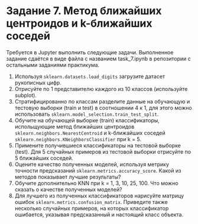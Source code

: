 # Задание 7. Метод ближайших центроидов и k-ближайших соседей

Требуется в Jupyter выполнить следующие задачи. Выполненное задание сдаётся в виде файла с названием task_7.ipynb в репозитории c остальными заданиями практикума.

1. Используя `sklearn.datasets.load_digits` загрузите датасет рукописных цифр.
2. Отрисуйте по 1 представителю каждого из 10 классов (используйте subplot).
3. Стратифицированно по классам разделите данные на обучающую и тестовую выборки (train и test) в соотношении 4 к 1, для этого можно использовать `sklearn.model_selection.train_test_split`.
4. Обучите на обучающей выборке (train) классификаторы, испольщующие метод ближайших центроидов `sklearn.neighbors.NearestCentroid` и k-ближайших соседей `sklearn.neighbors.KNeighborsClassifier` при k = 5.
5. Примените получившиеся классификаторы на тестовой выборке (test). Для 5 случайных примеров из тестовой выборки отрисуйте по 5 ближайших соседей.
6. Оцените качество полученных моделей, используя метрику точности предсказаний `sklearn.metrics.accuracy_score`. Какой из методов показывает лучшие результаты?
7. Обучите дополнительно KNN при k = 1, 3, 10, 25, 100. Что можно сказать о качестве полученных моделей?
8. Для лучшего из полученных классификаторов нарисуйте матрицу ошибок `sklearn.metrics.confusion_matrix`. Приведите также несколько случайных примеров, на которых классификатор ошибается, указывая предсказанный и настоящий класс объекта.